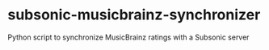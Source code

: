 # subsonic-musicbrainz-synchronizer
Python script to synchronize MusicBrainz ratings with a Subsonic server
